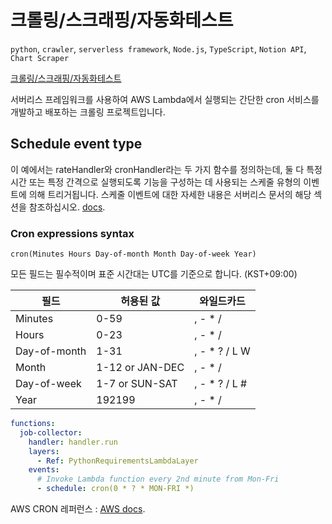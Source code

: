 # 크롤링/스크래핑/자동화테스트

`python`, `crawler`, `serverless framework`, `Node.js`, `TypeScript`, `Notion API`, `Chart Scraper`

[크롤링/스크래핑/자동화테스트](https://donminzzi.notion.site/ffbbc8f0c92841b885a939a65681a177)

서버리스 프레임워크를 사용하여 AWS Lambda에서 실행되는 간단한 cron 서비스를 개발하고 배포하는 크롤링 프로젝트입니다.

## Schedule event type

이 예에서는 rateHandler와 cronHandler라는 두 가지 함수를 정의하는데, 둘 다 특정 시간 또는 특정 간격으로 실행되도록 기능을 구성하는 데 사용되는 스케줄 유형의 이벤트에 의해 트리거됩니다. 스케줄 이벤트에 대한 자세한 내용은 서버리스 문서의 해당 섹션을 참조하십시오. [docs](https://serverless.com/framework/docs/providers/aws/events/schedule/).

### Cron expressions syntax

```pseudo
cron(Minutes Hours Day-of-month Month Day-of-week Year)
```

모든 필드는 필수적이며 표준 시간대는 UTC를 기준으로 합니다. (KST+09:00)

| 필드         | 허용된 값       | 와일드카드     |
| ------------ | --------------- | -------------- |
| Minutes      | 0-59            | , - \* /       |
| Hours        | 0-23            | , - \* /       |
| Day-of-month | 1-31            | , - \* ? / L W |
| Month        | 1-12 or JAN-DEC | , - \* /       |
| Day-of-week  | 1-7 or SUN-SAT  | , - \* ? / L # |
| Year         | 192199          | , - \* /       |

```yaml
functions:
  job-collector:
    handler: handler.run
    layers:
      - Ref: PythonRequirementsLambdaLayer
    events:
      # Invoke Lambda function every 2nd minute from Mon-Fri
      - schedule: cron(0 * ? * MON-FRI *)
```

AWS CRON 레퍼런스 : [AWS docs](https://docs.aws.amazon.com/AmazonCloudWatch/latest/events/ScheduledEvents.html#CronExpressions).
